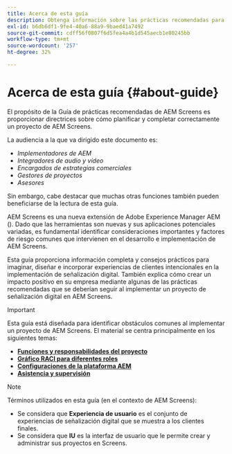 ```yaml
---
title: Acerca de esta guía
description: Obtenga información sobre las prácticas recomendadas para proyectos de AEM Screens para planificar y ejecutar proyectos, desde información estratégica y de diseño hasta implementación y asistencia posterior.
exl-id: b6db6df1-9fe4-40a6-88a9-9baed41a7492
source-git-commit: cdff56f0807f6d5fea4a4b1d545aecb1e80245bb
workflow-type: tm+mt
source-wordcount: '257'
ht-degree: 32%

---
```


# Acerca de esta guía {#about-guide}

El propósito de la Guía de prácticas recomendadas de AEM Screens es proporcionar directrices sobre cómo planificar y completar correctamente un proyecto de AEM Screens.

La audiencia a la que va dirigido este documento es:

* *Implementadores de AEM*
* *Integradores de audio y vídeo*
* *Encargados de estrategias comerciales*
* *Gestores de proyectos*
* *Asesores*

Sin embargo, cabe destacar que muchas otras funciones también pueden beneficiarse de la lectura de esta guía.

AEM Screens es una nueva extensión de Adobe Experience Manager AEM (). Dado que las herramientas son nuevas y sus aplicaciones potenciales variadas, es fundamental identificar consideraciones importantes y factores de riesgo comunes que intervienen en el desarrollo e implementación de AEM Screens.

Esta guía proporciona información completa y consejos prácticos para imaginar, diseñar e incorporar experiencias de clientes intencionales en la implementación de señalización digital. También explica cómo crear un impacto positivo en su empresa mediante algunas de las prácticas recomendadas que se deberían seguir al implementar un proyecto de señalización digital en AEM Screens.

>[!IMPORTANT]
>
> Esta guía está diseñada para identificar obstáculos comunes al implementar un proyecto de AEM Screens. El material se centra principalmente en los siguientes temas:
>
> * **[Funciones y responsabilidades del proyecto](roles-responsibilities.md)**
> * **[Gráfico RACI para diferentes roles](roles-responsibilities.md#raci-chart)**
> * **[Configuraciones de la plataforma AEM](aem-platform-configurations.md)**
> * **[Asistencia y supervisión](support-monitoring.md)**

>[!NOTE]
>
> Términos utilizados en esta guía (en el contexto de AEM Screens):
>
> * Se considera que **Experiencia de usuario** es el conjunto de experiencias de señalización digital que se muestra a los clientes finales.
> * Se considera que **IU** es la interfaz de usuario que le permite crear y administrar sus proyectos en Screens.
